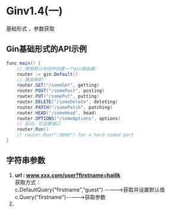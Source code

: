 # Ginv1.4(一)

基础形式 ，参数获取
<!--more-->
## Gin基础形式的API示例 ##
```java
func main() {  
	// 使用默认中间件创建一个gin路由器:  
	router := gin.Default()
	// 路由映射
	router.GET("/someGet", getting)
	router.POST("/somePost", posting)
	router.PUT("/somePut", putting)
	router.DELETE("/someDelete", deleting)
	router.PATCH("/somePatch", patching)
	router.HEAD("/someHead", head)
	router.OPTIONS("/someOptions", options)
	// 启动，可设置端口
	router.Run()
	// router.Run(":3000") for a hard coded port
}
```

## 字符串参数 ##
1. **url : www.xxx.com/user?firstname=haillk**  
    获取方式：  
    c.DefaultQuery("firstname","guest") ----->获取并设置默认值  
    c.Query("firstname")----->获取参数
2. 

